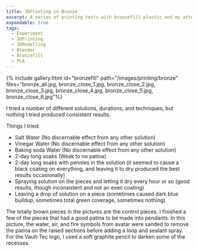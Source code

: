 ```yaml
---
title: 3DPrinting in Bronze
excerpt: A series of printing tests with bronzefill plastic and my attempts to force a green patina. Modelled after various pop-culture symbols
expandable: true
tags:
  - Experiment
  - 3DPrinting
  - 3DModelling
  - Blender
  - Bronzefill
  - PLA
---
```

{% include gallery.html id="bronzefill" path="/images/printing/bronze" files="bronze_all.jpg, bronze_close_1.jpg, bronze_close_2.jpg, bronze_close_3.jpg, bronze_close_4.jpg, bronze_close_5.jpg, bronze_close_6.jpg"%}

I tried a number of different solutions, durations, and techniques, but nothing I tried produced consistent results.

Things I tried:

  - Salt Water (No discernable effect from any other solution)
  - Vinegar Water (No discernable effect from any other solution)
  - Baking soda Water (No discernable effect from any other solution)
  - 2-day long soaks (Weak to no patina)
  - 2-day long soaks with pennies in the solution (it seemed to cause a black coating on everything, and leaving it to dry produced the best results occasionally)
  - Spraying solution on the pieces and letting it dry every hour or so (good results, though inconsistent and not an even coating)
  - Leaving a drop of solution on a piece (sometimes caused dark blue buildup, sometimes total green coverage, sometimes nothing)

The totally brown pieces in the pictures are the control pieces. I finished a few of the pieces that had a good patina to be made into pendants. In this picture, the water, air, and fire symbols from avatar were sanded to remove the patina on the raised sections before adding a loop and sealant spray. For the Vault-Tec logo, I used a soft graphite pencil to darken some of the recesses.
